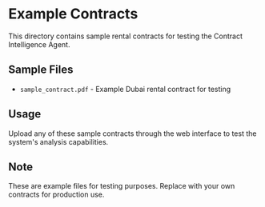 # Example Contracts

This directory contains sample rental contracts for testing the Contract Intelligence Agent.

## Sample Files

- `sample_contract.pdf` - Example Dubai rental contract for testing

## Usage

Upload any of these sample contracts through the web interface to test the system's analysis capabilities.

## Note

These are example files for testing purposes. Replace with your own contracts for production use.












